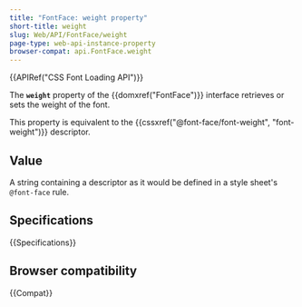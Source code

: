 ```yaml
---
title: "FontFace: weight property"
short-title: weight
slug: Web/API/FontFace/weight
page-type: web-api-instance-property
browser-compat: api.FontFace.weight
---
```


{{APIRef("CSS Font Loading API")}}

The **`weight`** property of the {{domxref("FontFace")}} interface retrieves or sets the weight of the font.

This property is equivalent to the {{cssxref("@font-face/font-weight", "font-weight")}} descriptor.

## Value

A string containing a descriptor as it would be defined in a style sheet's `@font-face` rule.

## Specifications

{{Specifications}}

## Browser compatibility

{{Compat}}
